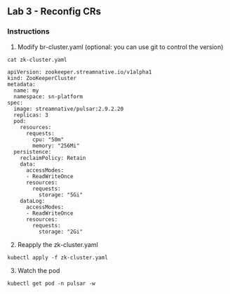 ## Lab 3 - Reconfig CRs

### Instructions

1. Modify br-cluster.yaml (optional: you can use git to control the version)

```
cat zk-cluster.yaml

apiVersion: zookeeper.streamnative.io/v1alpha1
kind: ZooKeeperCluster
metadata:
  name: my
  namespace: sn-platform
spec:
  image: streamnative/pulsar:2.9.2.20
  replicas: 3
  pod:
    resources:
      requests:
        cpu: "50m"
        memory: "256Mi"
  persistence:
    reclaimPolicy: Retain
    data:
      accessModes:
      - ReadWriteOnce
      resources:
        requests:
          storage: "5Gi"
    dataLog:
      accessModes:
      - ReadWriteOnce
      resources:
        requests:
          storage: "2Gi"
```

2. Reapply the zk-cluster.yaml

```
kubectl apply -f zk-cluster.yaml
```

3. Watch the pod

```
kubectl get pod -n pulsar -w
```
